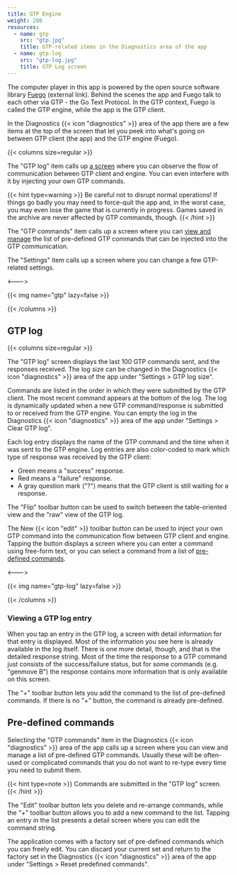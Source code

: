 ```yaml
---
title: GTP Engine
weight: 200
resources:
  - name: gtp
    src: "gtp.jpg"
    title: GTP-related items in the Diagnostics area of the app
  - name: gtp-log
    src: "gtp-log.jpg"
    title: GTP Log screen
---
```


The computer player in this app is powered by the open source software library [Fuego](http://fuego.sourceforge.net/) (external link). Behind the scenes the app and Fuego talk to each other via GTP - the Go Text Protocol. In the GTP context, Fuego is called the GTP engine, while the app is the GTP client.

In the Diagnostics {{< icon "diagnostics" >}} area of the app there are a few items at the top of the screen that let you peek into what's going on between GTP client (the app) and the GTP engine (Fuego).

{{< columns size=regular >}}

The "GTP log" item calls up [a screen](#gtp-log) where you can observe the flow of communication between GTP client and engine. You can even interfere with it by injecting your own GTP commands.

{{< hint type=warning >}}
Be careful not to disrupt normal operations! If things go badly you may need to force-quit the app and, in the worst case, you may even lose the game that is currently in progress. Games saved in the archive are never affected by GTP commands, though.
{{< /hint >}}

The "GTP commands" item calls up a screen where you can [view and manage](#pre-defined-commands) the list of pre-defined GTP commands that can be injected into the GTP communication.

The "Settings" item calls up a screen where you can change a few GTP-related settings.

<--->

{{< img name="gtp" lazy=false >}}

{{< /columns >}}

## GTP log

{{< columns size=regular >}}

The "GTP log" screen displays the last 100 GTP commands sent, and the responses received. The log size can be changed in the Diagnostics {{< icon "diagnostics" >}} area of the app under "Settings > GTP log size".

Commands are listed in the order in which they were submitted by the GTP client. The most recent command appears at the bottom of the log. The log is dynamically updated when a new GTP command/response is submitted to or received from the GTP engine. You can empty the log in the Diagnostics {{< icon "diagnostics" >}} area of the app under "Settings > Clear GTP log".

Each log entry displays the name of the GTP command and the time when it was sent to the GTP engine. Log entries are also color-coded to mark which type of response was received by the GTP client:

- Green means a "success" response.
- Red means a "failure" response.
- A gray question mark ("?") means that the GTP client is still waiting for a response.

The "Flip" toolbar button can be used to switch between the table-oriented view and the "raw" view of the GTP log.

The New {{< icon "edit" >}} toolbar button can be used to inject your own GTP command into the communication flow between GTP client and engine. Tapping the button displays a screen where you can enter a command using free-form text, or you can select a command from a list of [pre-defined commands](#pre-defined-commands).

<--->

{{< img name="gtp-log" lazy=false >}}

{{< /columns >}}

### Viewing a GTP log entry

When you tap an entry in the GTP log, a screen with detail information for that entry is displayed. Most of the information you see here is already available in the log itself. There is one more detail, though, and that is the detailed response string. Most of the time the response to a GTP command just consists of the success/failure status, but for some commands (e.g. "genmove B") the response contains more information that is only available on this screen.

The "+" toolbar button lets you add the command to the list of pre-defined commands. If there is no "+" button, the command is already pre-defined.

## Pre-defined commands

Selecting the "GTP commands" item in the Diagnostics {{< icon "diagnostics" >}} area of the app calls up a screen where you can view and manage a list of pre-defined GTP commands. Usually these will be often-used or complicated commands that you do not want to re-type every time you need to submit them.

{{< hint type=note >}}
Commands are submitted in the "GTP log" screen.
{{< /hint >}}

The "Edit" toolbar button lets you delete and re-arrange commands, while the "+" toolbar button allows you to add a new command to the list. Tapping an entry in the list presents a detail screen where you can edit the command string.

The application comes with a factory set of pre-defined commands which you can freely edit. You can discard your current set and return to the factory set in the Diagnostics {{< icon "diagnostics" >}} area of the app under "Settings > Reset predefined commands".